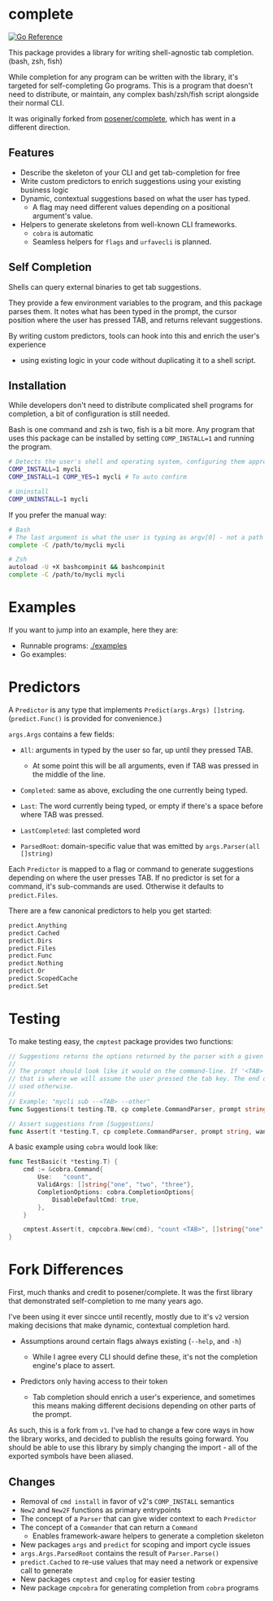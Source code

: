 # complete

[![Go Reference](https://pkg.go.dev/badge/github.com/coxley/complete.svg)](https://pkg.go.dev/github.com/coxley/complete)

This package provides a library for writing shell-agnostic tab completion.
(bash, zsh, fish)

While completion for any program can be written with the library, it's targeted for
self-completing Go programs. This is a program that doesn't need to distribute, or
maintain, any complex bash/zsh/fish script alongside their normal CLI.

It was originally forked from [posener/complete](https://github.com/posener/complete),
which has went in a different direction.

## Features

- Describe the skeleton of your CLI and get tab-completion for free
- Write custom predictors to enrich suggestions using your existing business logic
- Dynamic, contextual suggestions based on what the user has typed. 
    - A flag may need different values depending on a positional argument's value.
- Helpers to generate skeletons from well-known CLI frameworks. 
    - `cobra` is automatic
    - Seamless helpers for `flags` and `urfavecli` is planned.

## Self Completion

Shells can query external binaries to get tab suggestions. 

They provide a few environment variables to the program, and this package parses them.
It notes what has been typed in the prompt, the cursor position where the user has
pressed TAB, and returns relevant suggestions.

By writing custom predictors, tools can hook into this and enrich the user's experience
- using existing logic in your code without duplicating it to a shell script.

## Installation

While developers don't need to distribute complicated shell programs for completion,
a bit of configuration is still needed.

Bash is one command and zsh is two, fish is a bit more. Any program that uses this
package can be installed by setting `COMP_INSTALL=1` and running the program.

```bash
# Detects the user's shell and operating system, configuring them appropriately.
COMP_INSTALL=1 mycli
COMP_INSTALL=1 COMP_YES=1 mycli # To auto confirm

# Uninstall
COMP_UNINSTALL=1 mycli
```

If you prefer the manual way:

```bash
# Bash
# The last argument is what the user is typing as argv[0] - not a path
complete -C /path/to/mycli mycli

# Zsh
autoload -U +X bashcompinit && bashcompinit
complete -C /path/to/mycli mycli
```

# Examples

If you want to jump into an example, here they are:

- Runnable programs: [./examples](./examples)
- Go examples: 


# Predictors

A `Predictor` is any type that implements `Predict(args.Args) []string`.
(`predict.Func()` is provided for convenience.)

`args.Args` contains a few fields:

- `All`: arguments in typed by the user so far, up until they pressed TAB.
    - At some point this will be all arguments, even if TAB was pressed in the middle
      of the line.

- `Completed`: same as above, excluding the one currently being typed.
- `Last`: The word currently being typed, or empty if there's a space before where TAB
   was pressed.

- `LastCompleted`: last completed word
- `ParsedRoot`: domain-specific value that was emitted by `args.Parser(all []string)`

Each `Predictor` is mapped to a flag or command to generate suggestions depending on
where the user presses TAB. If no predictor is set for a command, it's sub-commands are
used. Otherwise it defaults to `predict.Files`.

There are a few canonical predictors to help you get started:

```go
predict.Anything
predict.Cached
predict.Dirs
predict.Files
predict.Func
predict.Nothing
predict.Or
predict.ScopedCache
predict.Set
```

# Testing

To make testing easy, the `cmptest` package provides two functions:

```go
// Suggestions returns the options returned by the parser with a given prompt
//
// The prompt should look like it would on the command-line. If '<TAB>' is included,
// that is where we will assume the user pressed the tab key. The end of the prompt is
// used otherwise.
//
// Example: "mycli sub --<TAB> --other"
func Suggestions(t testing.TB, cp complete.CommandParser, prompt string) []string

// Assert suggestions from [Suggestions]
func Assert(t *testing.T, cp complete.CommandParser, prompt string, want []string)
```

A basic example using `cobra` would look like:

```go
func TestBasic(t *testing.T) {
	cmd := &cobra.Command{
		Use:   "count",
		ValidArgs: []string{"one", "two", "three"},
		CompletionOptions: cobra.CompletionOptions{
			DisableDefaultCmd: true,
		},
	}

    cmptest.Assert(t, cmpcobra.New(cmd), "count <TAB>", []string{"one", "two", "three"})
}
```

# Fork Differences

First, much thanks and credit to posener/complete. It was the first library that
demonstrated self-completion to me many years ago.

I've been using it ever sincce until recently, mostly due to it's `v2` version making
decisions that make dynamic, contextual completion hard.

- Assumptions around certain flags always existing (`--help`, and `-h`)
    - While I agree every CLI should define these, it's not the completion engine's
      place to assert.

- Predictors only having access to their token
    - Tab completion should enrich a user's experience, and sometimes this means making
      different decisions depending on other parts of the prompt.


As such, this is a fork from `v1`. I've had to change a few core ways in how the
library works, and decided to publish the results going forward. You should be able to
use this library by simply changing the import - all of the exported symbols have been
aliased.

## Changes

- Removal of `cmd install` in favor of v2's `COMP_INSTALL` semantics
- `New2` and `New2F` functions as primary entrypoints
- The concept of a `Parser` that can give wider context to each `Predictor`
- The concept of a `Commander` that can return a `Command`
    - Enables framework-aware helpers to generate a completion skeleton
- New packages `args` and `predict` for scoping and import cycle issues
- `args.Args.ParsedRoot` contains the result of `Parser.Parse()`
- `predict.Cached` to re-use values that may need a network or expensive call to
   generate
- New packages `cmptest` and `cmplog` for easier testing
- New package `cmpcobra` for generating completion from `cobra` programs
